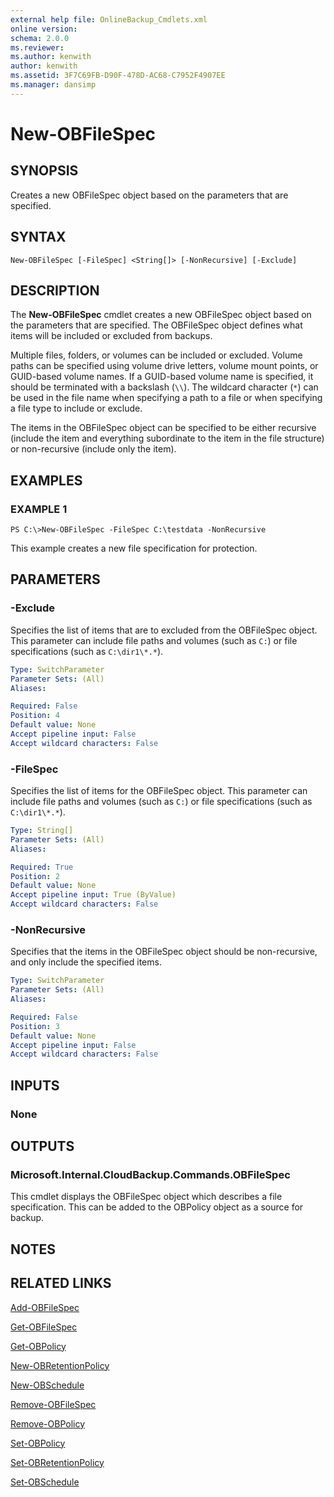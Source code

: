 ```yaml
---
external help file: OnlineBackup_Cmdlets.xml
online version: 
schema: 2.0.0
ms.reviewer:
ms.author: kenwith
author: kenwith
ms.assetid: 3F7C69FB-D90F-478D-AC68-C7952F4907EE
ms.manager: dansimp
---
```


# New-OBFileSpec

## SYNOPSIS
Creates a new OBFileSpec object based on the parameters that are specified.

## SYNTAX

```
New-OBFileSpec [-FileSpec] <String[]> [-NonRecursive] [-Exclude]
```

## DESCRIPTION
The **New-OBFileSpec** cmdlet creates a new OBFileSpec object based on the parameters that are specified.
The OBFileSpec object defines what items will be included or excluded from backups.

Multiple files, folders, or volumes can be included or excluded.
Volume paths can be specified using volume drive letters, volume mount points, or GUID-based volume names.
If a GUID-based volume name is specified, it should be terminated with a backslash (`\\`).
The wildcard character (`*`) can be used in the file name when specifying a path to a file or when specifying a file type to include or exclude.

The items in the OBFileSpec object can be specified to be either recursive (include the item and everything subordinate to the item in the file structure) or non-recursive (include only the item).

## EXAMPLES

### EXAMPLE 1
```
PS C:\>New-OBFileSpec -FileSpec C:\testdata -NonRecursive
```

This example creates a new file specification for protection.

## PARAMETERS

### -Exclude
Specifies the list of items that are to excluded from the OBFileSpec object.
This parameter can include file paths and volumes (such as `C:`) or file specifications (such as `C:\dir1\*.*`).

```yaml
Type: SwitchParameter
Parameter Sets: (All)
Aliases: 

Required: False
Position: 4
Default value: None
Accept pipeline input: False
Accept wildcard characters: False
```

### -FileSpec
Specifies the list of items for the OBFileSpec object.
This parameter can include file paths and volumes (such as `C:`) or file specifications (such as `C:\dir1\*.*`).

```yaml
Type: String[]
Parameter Sets: (All)
Aliases: 

Required: True
Position: 2
Default value: None
Accept pipeline input: True (ByValue)
Accept wildcard characters: False
```

### -NonRecursive
Specifies that the items in the OBFileSpec object should be non-recursive, and only include the specified items.

```yaml
Type: SwitchParameter
Parameter Sets: (All)
Aliases: 

Required: False
Position: 3
Default value: None
Accept pipeline input: False
Accept wildcard characters: False
```

## INPUTS

### None

## OUTPUTS

### Microsoft.Internal.CloudBackup.Commands.OBFileSpec
This cmdlet displays the OBFileSpec object which describes a file specification.
This can be added to the OBPolicy object as a source for backup.

## NOTES

## RELATED LINKS

[Add-OBFileSpec](./Add-OBFileSpec.md)

[Get-OBFileSpec](./Get-OBFileSpec.md)

[Get-OBPolicy](./Get-OBPolicy.md)

[New-OBRetentionPolicy](./New-OBRetentionPolicy.md)

[New-OBSchedule](./New-OBSchedule.md)

[Remove-OBFileSpec](./Remove-OBFileSpec.md)

[Remove-OBPolicy](./Remove-OBPolicy.md)

[Set-OBPolicy](./Set-OBPolicy.md)

[Set-OBRetentionPolicy](./Set-OBRetentionPolicy.md)

[Set-OBSchedule](./Set-OBSchedule.md)


